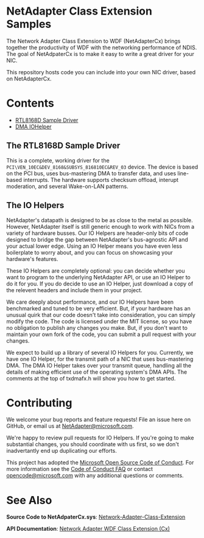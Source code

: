 # NetAdapter Class Extension Samples

The Network Adapter Class Extension to WDF (NetAdapterCx) brings together the productivity of WDF with the networking performance of NDIS. The goal of NetAdpaterCx is to make it easy to write a great driver for your NIC.

This repository hosts code you can include into your own NIC driver, based on NetAdapterCx.

# Contents
- [RTL8168D Sample Driver](RtEthSample/README.md)
- [DMA IOHelper](IoHelpers/dma)

## The RTL8168D Sample Driver

This is a complete, working driver for the `PCI\VEN_10EC&DEV_8168&SUBSYS_816810EC&REV_03` device.
The device is based on the PCI bus, uses bus-mastering DMA to transfer data, and uses line-based interrupts.
The hardware supports checksum offload, interupt moderation, and several Wake-on-LAN patterns.

## The IO Helpers

NetAdapter's datapath is designed to be as close to the metal as possible.
However, NetAdapter itself is still generic enough to work with NICs from a variety of hardware busses.
Our IO Helpers are header-only bits of code designed to bridge the gap between NetAdapter's bus-agnostic API and your actual lower edge.
Using an IO Helper means you have even less boilerplate to worry about, and you can focus on showcasing your hardware's features.

These IO Helpers are completely optional: you can decide whether you want to program to the underlying NetAdapter API, or use an IO Helper to do it for you.
If you do decide to use an IO Helper, just download a copy of the relevent headers and include them in your project.

We care deeply about performance, and our IO Helpers have been benchmarked and tuned to be very efficient.
But, if your hardware has an unusual quirk that our code doesn't take into consideration, you can simply modify the code.
The code is licensed under the MIT license, so you have no obligation to publish any changes you make.
But, if you don't want to maintain your own fork of the code, you can submit a pull request with your changes.

We expect to build up a library of several IO Helpers for you.
Currently, we have one IO Helper, for the transmit path of a NIC that uses bus-mastering DMA.
The DMA IO Helper takes over your transmit queue, handling all the details of making efficient use of the operating system's DMA APIs.
The comments at the top of txdmafx.h will show you how to get started.

# Contributing

We welcome your bug reports and feature requests!
File an issue here on GitHub, or email us at NetAdapter@microsoft.com.

We're happy to review pull requests for IO Helpers.
If you're going to make substantial changes, you should coordinate with us first, so we don't inadvertantly end up duplicating our efforts.

This project has adopted the [Microsoft Open Source Code of Conduct](https://opensource.microsoft.com/codeofconduct/). For more information see the [Code of Conduct FAQ](https://opensource.microsoft.com/codeofconduct/faq/) or contact [opencode@microsoft.com](mailto:opencode@microsoft.com) with any additional questions or comments.

# See Also

**Source Code to NetAdpaterCx.sys**: [Network-Adapter-Class-Extension](https://github.com/Microsoft/Network-Adapter-Class-Extension)

**API Documentation**: [Network Adapter WDF Class Extension (Cx)](https://aka.ms/netadapter/doc)

